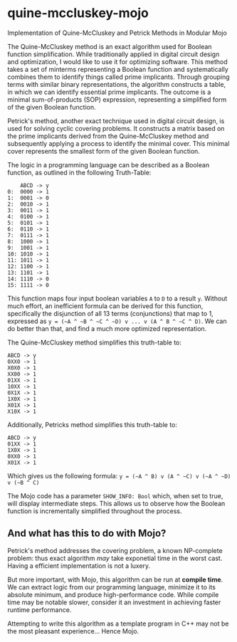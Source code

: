 # quine-mccluskey-mojo

Implementation of Quine-McCluskey and Petrick Methods in Modular Mojo

The Quine-McCluskey method is an exact algorithm used for Boolean function simplification. While traditionally applied in digital circuit design and optimization, I would like to use it for optimizing software. This method takes a set of minterms representing a Boolean function and systematically combines them to identify things called prime implicants. Through grouping terms with similar binary representations, the algorithm constructs a table, in which we can identify essential prime implicants. The outcome is a minimal sum-of-products (SOP) expression, representing a simplified form of the given Boolean function.

Petrick's method, another exact technique used in digital circuit design, is used for solving cyclic covering problems. It constructs a matrix based on the prime implicants derived from the Quine-McCluskey method and subsequently applying a process to identify the minimal cover. This minimal cover represents the smallest form of the given Boolean function.

The logic in a programming language can be described as a Boolean function, as outlined in the following Truth-Table:

```
    ABCD -> y
0:  0000 -> 1
1:  0001 -> 0
2:  0010 -> 1
3:  0011 -> 1
4:  0100 -> 1
5:  0101 -> 1
6:  0110 -> 1
7:  0111 -> 1
8:  1000 -> 1
9:  1001 -> 1
10: 1010 -> 1
11: 1011 -> 1
12: 1100 -> 1
13: 1101 -> 1
14: 1110 -> 0
15: 1111 -> 0
```

 This function maps four input boolean variables `A` to `D` to a result `y`. Without much effort, an inefficient formula can be derived for this function, specifically the disjunction of all 13 terms (conjunctions) that map to 1, expressed as `y = (~A ^ ~B ^ ~C ^ ~D) v ... v (A ^ B ^ ~C ^ D)`. We can do better than that, and find a much more optimized representation.


The Quine-McCluskey method simplifies this truth-table to:

```
ABCD -> y
0XX0 -> 1
X0X0 -> 1
XX00 -> 1
01XX -> 1
10XX -> 1
0X1X -> 1
1X0X -> 1
X01X -> 1
X10X -> 1
```

Additionally, Petricks method simplifies this truth-table to:
```
ABCD -> y
01XX -> 1
1X0X -> 1
0XX0 -> 1
X01X -> 1
```

Which gives us the following formula: `y = (~A ^ B) v (A ^ ~C) v (~A ^ ~D) v (~B ^ C)`

The Mojo code has a parameter `SHOW_INFO: Bool` which, when set to true, will display intermediate steps. This allows us to observe how the Boolean function is incrementally simplified throughout the process.

## And what has this to do with Mojo?

Petrick's method addresses the covering problem, a known NP-complete problem: thus exact algorithm *may* take exponetial time in the worst cast. Having a efficient implementation is not a luxery.

But more important, with Mojo, this algorithm can be run at **compile time**. We can extract logic from our programming language, minimize it to its absolute minimum, and produce high-performance code. While compile time may be notable slower, consider it an investment in achieving faster runtime performance.

Attempting to write this algorithm as a template program in C++ may not be the most pleasant experience... Hence Mojo.
